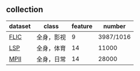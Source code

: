 ## collection
dataset|class|feature|number
-----|-----|----|----
[FLIC](http://bensapp.github.io/flic-dataset.html)|全身，影视|9|3987/1016
[LSP](http://www.comp.leeds.ac.uk/mat4saj/lspet.html)|全身，体育|14|11000
[MPII](http://human-pose.mpi-inf.mpg.de/#results) |全身，日常|14|28000